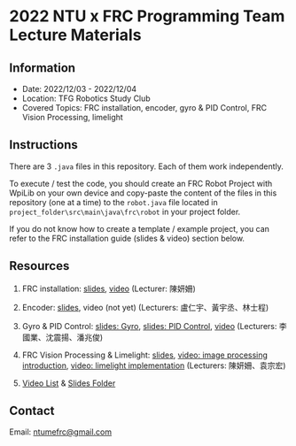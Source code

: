# 2022 NTU x FRC Programming Team Lecture Materials
## Information
- Date: 2022/12/03 - 2022/12/04
- Location: TFG Robotics Study Club
- Covered Topics: FRC installation, encoder, gyro & PID Control, FRC Vision Processing, limelight 

## Instructions
There are 3 `.java` files in this repository. Each of them work independently. 

To execute / test the code, you should create an FRC Robot Project with WpiLib on your own device and copy-paste the content of the files in this repository (one at a time) to the `robot.java` file located in `project_folder\src\main\java\frc\robot` in your project folder. 

If you do not know how to create a template / example project, you can refer to the FRC installation guide (slides & video) section below.

## Resources
1. FRC installation: [slides](https://docs.google.com/presentation/d/15CgNLm3r1H9DVQBUDq5smtoD3kukpt2Q/edit?usp=sharing&ouid=106121023386854793761&rtpof=true&sd=true), [video](https://youtu.be/jy_6svL7QWI) (Lecturer: 陳妍姍)
2. Encoder: [slides](https://docs.google.com/presentation/d/1JORbmvLrDz58QZzGPMjZvUfj6DisiG0h/edit?usp=sharing&ouid=106121023386854793761&rtpof=true&sd=true), video (not yet) (Lecturers: 盧仁宇、黃宇丞、林士程)
3. Gyro & PID Control: [slides: Gyro](https://docs.google.com/presentation/d/1KG-B8fmhNsv_boedeW-Lzn540hP6rST2/edit?usp=sharing&ouid=106121023386854793761&rtpof=true&sd=true), [slides: PID Control](https://docs.google.com/presentation/d/1rYFjXmdlEkVgqlmTTdF-Lvx70MxHh5mI/edit?usp=sharing&ouid=106121023386854793761&rtpof=true&sd=true), [video](https://youtu.be/DkX72-2kq6w) (Lecturers: 李國業、沈震揚、潘兆俊)
4. FRC Vision Processing & Limelight: [slides](https://docs.google.com/presentation/d/1TRsGtDFZt_H5By-EKRD81uCBgTamEwV2/edit?usp=sharing&ouid=106121023386854793761&rtpof=true&sd=true), [video: image processing introduction](https://youtu.be/1CRYgVvOxcc), [video: limelight implementation](https://youtu.be/V8cgnWmZnmI) (Lecturers: 陳妍姍、袁宗宏)

5. [Video List](https://youtube.com/playlist?list=PLxU7yu6tNISpcRDwJxtv4swTkCQtJIP0_) & [Slides Folder](https://drive.google.com/drive/folders/1XVQZEkdhrA2OYpxHL5nCsZSYsV5TcQm7?usp=sharing)

## Contact
Email: ntumefrc@gmail.com
